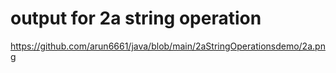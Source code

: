 # output for 2a string operation
https://github.com/arun6661/java/blob/main/2aStringOperationsdemo/2a.png
